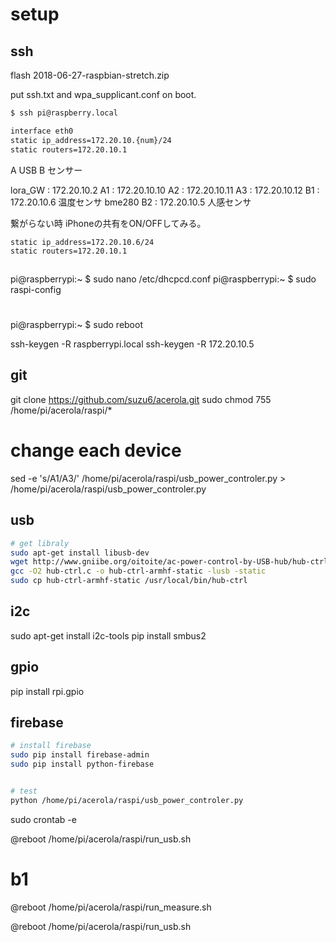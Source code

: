 # setup

## ssh

flash 2018-06-27-raspbian-stretch.zip

put ssh.txt and wpa_supplicant.conf on boot.

```sh
$ ssh pi@raspberry.local

interface eth0
static ip_address=172.20.10.{num}/24
static routers=172.20.10.1
```

A USB
B センサー

lora_GW : 172.20.10.2
A1 : 172.20.10.10
A2 : 172.20.10.11
A3 : 172.20.10.12
B1 : 172.20.10.6 温度センサ bme280
B2 : 172.20.10.5 人感センサ

繋がらない時
iPhoneの共有をON/OFFしてみる。

```
static ip_address=172.20.10.6/24
static routers=172.20.10.1
```

## 

pi@raspberrypi:~ $ sudo nano /etc/dhcpcd.conf 
pi@raspberrypi:~ $ sudo raspi-config
# 
pi@raspberrypi:~ $ sudo reboot

ssh-keygen -R raspberrypi.local
ssh-keygen -R 172.20.10.5

## git

git clone https://github.com/suzu6/acerola.git
sudo chmod 755 /home/pi/acerola/raspi/*

# change each device
sed -e 's/A1/A3/' /home/pi/acerola/raspi/usb_power_controler.py > /home/pi/acerola/raspi/usb_power_controler.py

## usb

```sh
# get libraly
sudo apt-get install libusb-dev
wget http://www.gniibe.org/oitoite/ac-power-control-by-USB-hub/hub-ctrl.c
gcc -O2 hub-ctrl.c -o hub-ctrl-armhf-static -lusb -static
sudo cp hub-ctrl-armhf-static /usr/local/bin/hub-ctrl

```
## i2c

sudo apt-get install i2c-tools
pip install smbus2

## gpio

pip install rpi.gpio

## firebase

```sh
# install firebase
sudo pip install firebase-admin
sudo pip install python-firebase


# test
python /home/pi/acerola/raspi/usb_power_controler.py

```

sudo crontab -e

@reboot    /home/pi/acerola/raspi/run_usb.sh

# b1
@reboot    /home/pi/acerola/raspi/run_measure.sh

@reboot    /home/pi/acerola/raspi/run_usb.sh